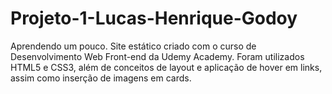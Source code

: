 # Projeto-1-Lucas-Henrique-Godoy
Aprendendo um pouco.
Site estático criado com o curso de Desenvolvimento Web Front-end da Udemy Academy. Foram utilizados HTML5 e CSS3, além de conceitos de layout e aplicação de hover em links, assim como inserção de imagens em cards.
